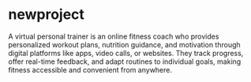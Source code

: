# newproject
A virtual personal trainer is an online fitness coach who provides personalized workout plans, nutrition guidance, and motivation through digital platforms like apps, video calls, or websites. They track progress, offer real-time feedback, and adapt routines to individual goals, making fitness accessible and convenient from anywhere.
